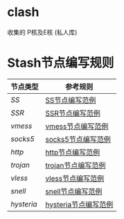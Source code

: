 # clash
收集的
P核及E核
(私人库)

# Stash节点编写规则

|节点类型|参考规则|
|---|---|
|*SS*|[SS节点编写范例](https://github.com/STASH-NETWORKS-LIMITED/stash-example/blob/main/config.yaml#L206)|
|*SSR*|[SSR节点编写范例](https://github.com/STASH-NETWORKS-LIMITED/stash-example/blob/main/config.yaml#L379)|
|*vmess*|[vmess节点编写范例](https://github.com/STASH-NETWORKS-LIMITED/stash-example/blob/main/config.yaml#L249)|
|*socks5*|[socks5节点编写范例](https://github.com/STASH-NETWORKS-LIMITED/stash-example/blob/main/config.yaml#L317)|
|*http*|[http节点编写范例](https://github.com/STASH-NETWORKS-LIMITED/stash-example/blob/main/config.yaml#L328)|
|*trojan*|[trojan节点编写范例](https://github.com/STASH-NETWORKS-LIMITED/stash-example/blob/main/config.yaml#L350)|
|*vless*|[vless节点编写范例](https://github.com/STASH-NETWORKS-LIMITED/stash-example/blob/main/config.yaml#L399)|
|*snell*|[snell节点编写范例](https://github.com/STASH-NETWORKS-LIMITED/stash-example/blob/main/config.yaml#L338)|
|*hysteria*|[hysteria节点编写范例](https://github.com/STASH-NETWORKS-LIMITED/stash-example/blob/main/config.yaml#L363)|


